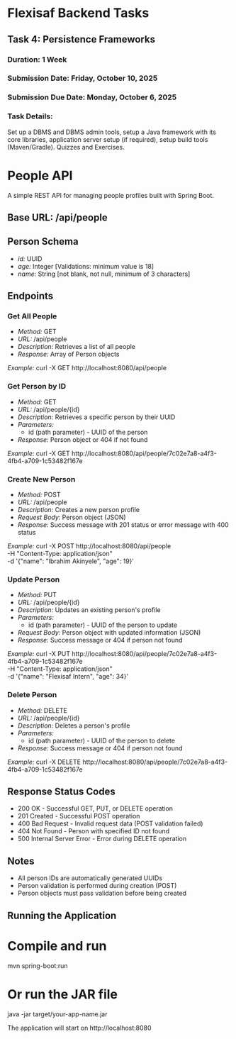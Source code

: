 ﻿# Flexisaf Backend Tasks

## Task 4: Persistence Frameworks
### Duration: 1 Week
### Submission Date: Friday, October 10, 2025
### Submission Due Date: Monday, October 6, 2025

### Task Details: 
Set up a DBMS and DBMS admin tools, setup a Java framework with its core libraries, application server setup (if required), setup build tools (Maven/Gradle). Quizzes and Exercises.

# People API

A simple REST API for managing people profiles built with Spring Boot.

## Base URL: /api/people

## Person Schema
- *id:* UUID
- *age:* Integer [Validations: minimum value is 18]
- *name:* String [not blank, not null, minimum of 3 characters]


## Endpoints

### Get All People
- *Method:* GET
- *URL:* /api/people
- *Description:* Retrieves a list of all people
- *Response:* Array of Person objects

*Example:* 
curl -X GET http://localhost:8080/api/people


### Get Person by ID
- *Method:* GET
- *URL:* /api/people/{id}
- *Description:* Retrieves a specific person by their UUID
- *Parameters:*
    - id (path parameter) - UUID of the person
- *Response:* Person object or 404 if not found

*Example:*
curl -X GET http://localhost:8080/api/people/7c02e7a8-a4f3-4fb4-a709-1c53482f167e


### Create New Person
- *Method:* POST
- *URL:* /api/people
- *Description:* Creates a new person profile
- *Request Body:* Person object (JSON)
- *Response:* Success message with 201 status or error message with 400 status

*Example:*
curl -X POST http://localhost:8080/api/people \
-H "Content-Type: application/json" \
-d '{"name": "Ibrahim Akinyele", "age": 19}'


### Update Person
- *Method:* PUT
- *URL:* /api/people/{id}
- *Description:* Updates an existing person's profile
- *Parameters:*
    - id (path parameter) - UUID of the person to update
- *Request Body:* Person object with updated information (JSON)
- *Response:* Success message or 404 if person not found

*Example:*
curl -X PUT http://localhost:8080/api/people/7c02e7a8-a4f3-4fb4-a709-1c53482f167e \
-H "Content-Type: application/json" \
-d '{"name": "Flexisaf Intern", "age": 34}'


### Delete Person
- *Method:* DELETE
- *URL:* /api/people/{id}
- *Description:* Deletes a person's profile
- *Parameters:*
    - id (path parameter) - UUID of the person to delete
- *Response:* Success message or 404 if person not found

*Example:*
curl -X DELETE http://localhost:8080/api/people/7c02e7a8-a4f3-4fb4-a709-1c53482f167e


## Response Status Codes

- 200 OK - Successful GET, PUT, or DELETE operation
- 201 Created - Successful POST operation
- 400 Bad Request - Invalid request data (POST validation failed)
- 404 Not Found - Person with specified ID not found
- 500 Internal Server Error - Error during DELETE operation

## Notes

- All person IDs are automatically generated UUIDs
- Person validation is performed during creation (POST)
- Person objects must pass validation before being created

## Running the Application

# Compile and run
mvn spring-boot:run

# Or run the JAR file
java -jar target/your-app-name.jar


The application will start on http://localhost:8080
